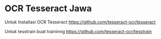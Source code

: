 # OCR Tesseract Jawa
 
Untuk Installasi OCR Tesseract https://github.com/tesseract-ocr/tesseract

Untuk tesstrain buat traininng https://github.com/tesseract-ocr/tesstrain
